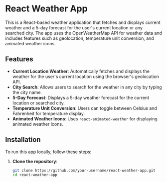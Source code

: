 # React Weather App

This is a React-based weather application that fetches and displays current weather and a 5-day forecast for the user's current location or any searched city. The app uses the OpenWeatherMap API for weather data and includes features such as geolocation, temperature unit conversion, and animated weather icons.

## Features

- **Current Location Weather**: Automatically fetches and displays the weather for the user's current location using the browser's geolocation API.
- **City Search**: Allows users to search for the weather in any city by typing the city name.
- **5-Day Forecast**: Displays a 5-day weather forecast for the current location or searched city.
- **Temperature Unit Conversion**: Users can toggle between Celsius and Fahrenheit for temperature display.
- **Animated Weather Icons**: Uses `react-animated-weather` for displaying animated weather icons.

## Installation

To run this app locally, follow these steps:

1. **Clone the repository**:
   ```bash
   git clone https://github.com/your-username/react-weather-app.git
   cd react-weather-app
